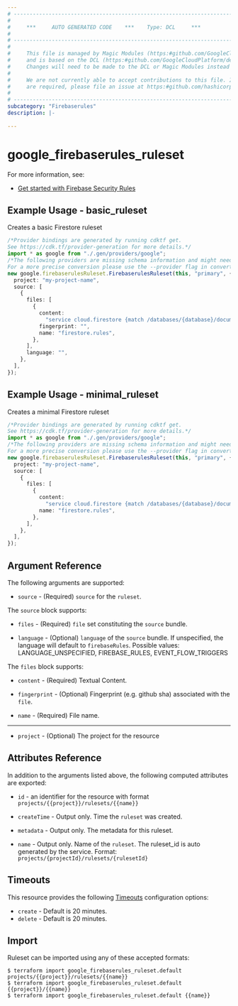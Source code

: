 ```yaml
---
# ----------------------------------------------------------------------------
#
#     ***     AUTO GENERATED CODE    ***    Type: DCL     ***
#
# ----------------------------------------------------------------------------
#
#     This file is managed by Magic Modules (https:#github.com/GoogleCloudPlatform/magic-modules)
#     and is based on the DCL (https:#github.com/GoogleCloudPlatform/declarative-resource-client-library).
#     Changes will need to be made to the DCL or Magic Modules instead of here.
#
#     We are not currently able to accept contributions to this file. If changes
#     are required, please file an issue at https:#github.com/hashicorp/terraform-provider-google/issues/new/choose
#
# ----------------------------------------------------------------------------
subcategory: "Firebaserules"
description: |-
  
---
```


# google\_firebaserules\_ruleset

For more information, see:

* [Get started with Firebase Security Rules](https://firebase.google.com/docs/rules/get-started)

## Example Usage - basic\_ruleset

Creates a basic Firestore ruleset

```typescript
/*Provider bindings are generated by running cdktf get.
See https://cdk.tf/provider-generation for more details.*/
import * as google from "./.gen/providers/google";
/*The following providers are missing schema information and might need manual adjustments to synthesize correctly: google.
For a more precise conversion please use the --provider flag in convert.*/
new google.firebaserulesRuleset.FirebaserulesRuleset(this, "primary", {
  project: "my-project-name",
  source: [
    {
      files: [
        {
          content:
            "service cloud.firestore {match /databases/{database}/documents { match /{document=**} { allow read, write: if false; } } }",
          fingerprint: "",
          name: "firestore.rules",
        },
      ],
      language: "",
    },
  ],
});

```

## Example Usage - minimal\_ruleset

Creates a minimal Firestore ruleset

```typescript
/*Provider bindings are generated by running cdktf get.
See https://cdk.tf/provider-generation for more details.*/
import * as google from "./.gen/providers/google";
/*The following providers are missing schema information and might need manual adjustments to synthesize correctly: google.
For a more precise conversion please use the --provider flag in convert.*/
new google.firebaserulesRuleset.FirebaserulesRuleset(this, "primary", {
  project: "my-project-name",
  source: [
    {
      files: [
        {
          content:
            "service cloud.firestore {match /databases/{database}/documents { match /{document=**} { allow read, write: if false; } } }",
          name: "firestore.rules",
        },
      ],
    },
  ],
});

```

## Argument Reference

The following arguments are supported:

* `source` -
  (Required)
  `source` for the `ruleset`.

The `source` block supports:

*   `files` -
    (Required)
    `file` set constituting the `source` bundle.

*   `language` -
    (Optional)
    `language` of the `source` bundle. If unspecified, the language will default to `firebaseRules`. Possible values: LANGUAGE\_UNSPECIFIED, FIREBASE\_RULES, EVENT\_FLOW\_TRIGGERS

The `files` block supports:

*   `content` -
    (Required)
    Textual Content.

*   `fingerprint` -
    (Optional)
    Fingerprint (e.g. github sha) associated with the `file`.

*   `name` -
    (Required)
    File name.

***

* `project` -
  (Optional)
  The project for the resource

## Attributes Reference

In addition to the arguments listed above, the following computed attributes are exported:

*   `id` - an identifier for the resource with format `projects/{{project}}/rulesets/{{name}}`

*   `createTime` -
    Output only. Time the `ruleset` was created.

*   `metadata` -
    Output only. The metadata for this ruleset.

*   `name` -
    Output only. Name of the `ruleset`. The ruleset\_id is auto generated by the service. Format: `projects/{projectId}/rulesets/{rulesetId}`

## Timeouts

This resource provides the following
[Timeouts](https://developer.hashicorp.com/terraform/plugin/sdkv2/resources/retries-and-customizable-timeouts) configuration options:

* `create` - Default is 20 minutes.
* `delete` - Default is 20 minutes.

## Import

Ruleset can be imported using any of these accepted formats:

```console
$ terraform import google_firebaserules_ruleset.default projects/{{project}}/rulesets/{{name}}
$ terraform import google_firebaserules_ruleset.default {{project}}/{{name}}
$ terraform import google_firebaserules_ruleset.default {{name}}
```
